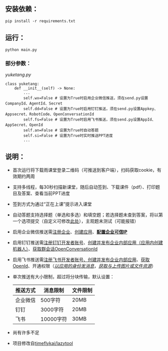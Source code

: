 安装依赖：
--
```shell
pip install -r requirements.txt 
```

运行：
--
```shell
python main.py
```

### 部分参数：
*yuketang.py*
```shell
class yuketang:
    def __init__(self) -> None:
        ...
        self.wx=False # 设置为True时启用企业微信推送，须在send.py设置CompanyId、AgentId、Secret
        self.dd=False # 设置为True时启用钉钉推送，须在send.py设置Appkey、Appsecret、RobotCode、OpenConversationId
        self.fs=False # 设置为True时启用飞书推送，须在send.py设置AppId、AppSecret、OpenId
        self.an=False # 设置为True时自动答题
        self.si=False # 设置为True时实时推送PPT进度
        ...
```

说明：
--
 - 首次运行将下载雨课堂登录二维码（可推送到客户端），扫码获取cookie，有效期约两周<br>
 - 支持多线程，每30秒扫描新课堂，随后自动签到、下载课件（pdf）、打印题目及答案、查看当前PPT进度<br>
 - 签到方式为通过“正在上课”提示进入课堂<br>
 - 自动答题支持选择题（单选和多选）和填空题；若选择题未查到答案，将以第一个选项提交（自定义可修改[此处](https://github.com/thuhollow2/Hetangyuketang/blob/main/yuketang.py#L272-L273)），主观题未测试（可能报错）<br>
 - 启用企业微信推送需[注册企业](https://work.weixin.qq.com/wework_admin/register_wx?from=myhome)、[创建应用](https://work.weixin.qq.com/wework_admin/frame#apps/createApiApp)、[**配置企业可信IP**](https://work.weixin.qq.com/wework_admin/frame#apps)<br>
 - 启用钉钉推送需[注册钉钉开发者账号](https://open-dev.dingtalk.com/)、[创建并发布企业内部应用（应用内创建机器人）](https://open-dev.dingtalk.com/fe/app#/corp/app)、[获取群会话OpenConversationId](https://open.dingtalk.com/document/isvapp/get-the-openconversationid-of-the-group-session)
 - 启用飞书推送需[注册飞书开发者账号、创建并发布企业内部应用](https://open.feishu.cn/app?lang=zh-CN)、[获取OpenId](https://open.feishu.cn/document/server-docs/im-v1/message/create)、开通权限（[*以应用的身份发消息*](https://open.feishu.cn/document/server-docs/im-v1/message/create)，[*获取与上传图片或文件资源*](https://open.feishu.cn/document/server-docs/im-v1/file/create)）
 - 单次推送有大小限制，超过将分块传输，默认设置：<br>
 
    | 推送方式 | 消息限制 | 文件限制 |
    | -------- | -------- | -------- |
    | 企业微信 | 500字符 | 20MB |
    | 钉钉 | 3000字符 | 20MB |
    | 飞书 | 10000字符 | 30MB |

 - 尚有许多不足<br>
 - 项目修改自[timeflykai/lazytool](https://github.com/timeflykai/lazytool/tree/main)
